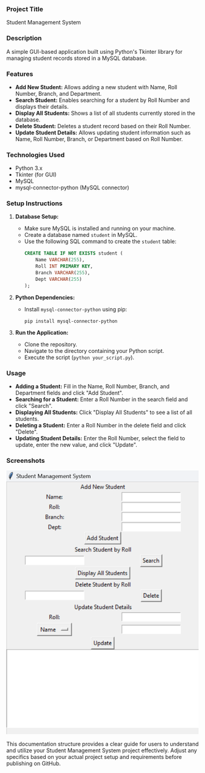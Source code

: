 
### Project Title

Student Management System

### Description

A simple GUI-based application built using Python's Tkinter library for managing student records stored in a MySQL database.

### Features

- **Add New Student:** Allows adding a new student with Name, Roll Number, Branch, and Department.
- **Search Student:** Enables searching for a student by Roll Number and displays their details.
- **Display All Students:** Shows a list of all students currently stored in the database.
- **Delete Student:** Deletes a student record based on their Roll Number.
- **Update Student Details:** Allows updating student information such as Name, Roll Number, Branch, or Department based on Roll Number.

### Technologies Used

- Python 3.x
- Tkinter (for GUI)
- MySQL
- mysql-connector-python (MySQL connector)

### Setup Instructions

1. **Database Setup:**
   - Make sure MySQL is installed and running on your machine.
   - Create a database named `student` in MySQL.
   - Use the following SQL command to create the `student` table:
     ```sql
     CREATE TABLE IF NOT EXISTS student (
         Name VARCHAR(255),
         Roll INT PRIMARY KEY,
         Branch VARCHAR(255),
         Dept VARCHAR(255)
     );
     ```

2. **Python Dependencies:**
   - Install `mysql-connector-python` using pip:
     ```
     pip install mysql-connector-python
     ```

3. **Run the Application:**
   - Clone the repository.
   - Navigate to the directory containing your Python script.
   - Execute the script (`python your_script.py`).

### Usage

- **Adding a Student:** Fill in the Name, Roll Number, Branch, and Department fields and click "Add Student".
- **Searching for a Student:** Enter a Roll Number in the search field and click "Search".
- **Displaying All Students:** Click "Display All Students" to see a list of all students.
- **Deleting a Student:** Enter a Roll Number in the delete field and click "Delete".
- **Updating Student Details:** Enter the Roll Number, select the field to update, enter the new value, and click "Update".

### Screenshots
![Add Student Screenshot](student.png)


This documentation structure provides a clear guide for users to understand and utilize your Student Management System project effectively. Adjust any specifics based on your actual project setup and requirements before publishing on GitHub.
